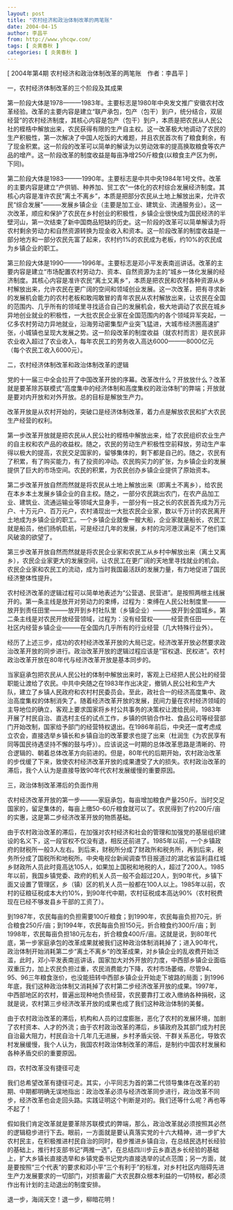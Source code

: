 ```yaml
---
layout: post
title: "农村经济和政治体制改革的两笔账"
date: 2004-04-15
author: 李昌平
from: http://www.yhcqw.com/
tags: [ 炎黄春秋 ]
categories: [ 炎黄春秋 ]
---
```



[ 2004年第4期 农村经济和政治体制改革的两笔账　作者：李昌平 ]

一，农村经济体制改革的三个阶段及其成果


第一阶段大体是1978———1983年。主要标志是1980年中央发文推广安徽农村改革经验。改革的主要内容是建立“联产承包，包产（包干）到户，统分结合，双层经营”的农村经济制度，其核心内容是包产（包干）到户，本质是把农民从人民公社的桎梏中解放出来，农民获得有限的生产自主权。这一改革极大地调动了农民的生产积极性，第一次解决了中国人吃饭的大难题，并且农民首次有了粮食剩余，有了现金积累。这一阶段的改革可以简单的解读为以劳动效率的提高换取粮食等农产品的增产。这一阶段改革的制度收益是每亩净增250斤粮食(以粮食主产区为例，下同)。


第二阶段大体是1983———1990年。主要标志是中共中央1984年1号文件。改革的主要内容是建立“产供销、种养加、贸工农”一体化的农村综合发展经济制度。其核心内容是准许农民“离土不离乡”，本质是把部分农民从土地上解放出来，允许农民“综合发展”———发展乡镇企业（主要是加工业、建筑业、流通服务业）。这一次改革，顺应和保护了农民在乡村创业的积极性，乡镇企业很快成为国民经济的半壁河山，第一次结束了新中国商品短缺的历史。这一阶段的改革可以简单解读为将农村剩余劳动力和自然资源转换为现金收入和资本。这一阶段改革的制度收益是一部分地方和一部分农民先富了起来，农村约1%的农民成为老板，约10%的农民成为乡镇企业的职工。


第三阶段大体是1990———1996年。主要标志是邓小平发表南巡讲话。改革的主要内容是建立“市场配置农村劳动力、资本、自然资源为主的”城乡一体化发展的经济制度。其核心内容是准许农民“离土又离乡”，本质是把农民和农村各种资源从乡村解放出来，允许农民在更广阔的空间和领域创业发展。这一次改革，把有寻求新的发展机会能力的农村老板和敢闯敢冒的青年农民从农村解放出来，让农民在全国的范围内、几乎所有的领域里寻找适合自己的发展机会，极大地调动了农民在城乡异地创业就业的积极性，一大批农民企业家在全国范围内的各个领域异军突起，一亿多农村劳动力异地就业，沿海劳动密集型产业突飞猛进，大城市经济圈高速扩张，小城镇也呈现大发展之势。这一阶段改革的制度收益（就农村而言）是农民非农业收入超过了农业收入，每年农民工的劳务收入高达6000———8000亿元（每个农民工收入6000元）。

二，农村经济体制改革和政治体制改革的逻辑


党的十一届三中全会拉开了中国改革开放的序幕。改革改什么？开放放什么？改革就是要革除苏联模式“高度集中的经济体制和高度集权的政治体制”的弊端；开放就是要对内开放和对外开放。总的目标是解放生产力。

改革开放是从农村开始的，突破口是经济体制改革，着力点是解放农民和扩大农民生产经营的权利。


第一步改革开放就是把农民从人民公社的桎梏中解放出来，给了农民组织农业生产的自主权和农产品的收益权。随之，农民的劳动生产积极性空前释放，劳动生产率得以极大的提高，农民交足国家的，留够集体的，剩下都是自己的。随之，农民有了积累，有了购买能力，有了投资的冲动。农民购买力的扩张，为乡镇企业的发展提供了巨大的市场空间。农民的积累，为农民创办乡镇企业提供了原始资本。


第二步改革开放自然而然就是将农民从土地上解放出来（即离土不离乡），给农民在本乡本土发展乡镇企业的自主权。随之，一部分农民跳出农门，在农产品加工业、建筑业、流通运输业等领域大显身手，一部分有一技之长的农民首先成为万元户、十万元户、百万元户，农村涌现出一大批农民企业家，数以千万计的农民离开土地成为乡镇企业的职工。一个乡镇企业就像一艘大船，企业家就是船长，农民工就是船员，他们扬帆启航，可是经过几年的发展，乡村的沟河港汊满足不了他们乘风破浪的欲望了。


第三步改革开放自然而然就是将农民企业家和农民工从乡村中解放出来（离土又离乡），农民企业家更大的发展空间，让农民工在更广阔的天地里寻找就业的机会。农民企业家和农民工的流动，成为当时我国最活跃的发展力量，有力地促进了国民经济整体性提升。


农村经济改革的逻辑过程可以简单地表述为“公营退、民营进”。是按照两根主线展开的。第一条主线是放开对劳动力的束缚，过程为：束缚在人民公社制度里———放开到责任田里———放开到乡村社队里（乡镇企业）———放开到全国城乡。第二条主线是对农民开放经营领域，过程为：没有经营权———经营责任田———在社区内经营乡镇企业———在全国内几乎所有的行业经营（几大特殊行业外）。


经历了上述三步，成功的农村经济改革开放的大局已定。经济改革开放必然要求政治改革开放的同步进行。政治改革开放的逻辑过程应该是“官权退、民权进”。农村政治改革开放在80年代与经济改革开放是基本同步的。


当家庭承包把农民从人民公社的体制中解放出来时，客观上已经把人民公社的经营职能让渡给了农民。中共中央随之在1983年作出决定，撤销人民公社和生产大队，建立了乡镇人民政府和农村村民委员会。至此，政社合一的经济高度集中、政治高度集权的体制消失了。随着经济改革开放的发展，民间力量在农村经济领域的主导地位的确立，客观上要求国家将乡村公共事务的决策权让渡给民间，1983年开展了村民自治、直选村主任的试点工作，乡镇的供销合作社、食品公司等经营部门开始改制，国家给予部门的经营特权退出。在1986年前后，中央还一度考虑成立农会，直接选举乡镇长和乡镇自治的改革要求也提了出来（杜润生《为农民享有同等国民待遇坚持不懈的鼓与呼》）。应该说这一时期的总体改革思路是清晰的、符合逻辑的、朝着总体改革方向前进的。但是，80年代的后期开始，农村政治改革的步伐缓了下来，致使农村经济改革开放的成果遭受了大的损失。农村政治改革的滞后，我个人认为是直接导致90年代农村发展缓慢的重要原因。

三，政治体制改革滞后的负面作用


农村经济改革开放的第一步———家庭承包，每亩增加粮食产量250斤。当时交足国家的，留足集体的，每亩上缴50-60斤粮食就可以了。农民得到了约200斤/亩的实惠，这是第二步经济改革开放的物质基础。


由于农村政治改革的滞后，在加强对农村经济和社会的管理和加强党的基层组织建设的名义下，这一段官权不仅没有退，相反还前进了。1985年以前，一个乡镇政府的财税所一般3人左右。到后来，财税所分成了财政所和税务所，再到后来，税务所分成了国税所和地税所。中央电视台新闻调查节目报道过的湖北省监利县红城乡财政所人员此时竟高达105人，如果加上国税和地税的人，超过了200人。1985年以前，我国乡镇党委、政府的机关人员一般不会超过20人，到90年代，乡镇下面又设置了管理区，乡（镇）区的机关人员一般都在100人以上。1985年以前，农村的征粮征税成本大约10%，到90年代中期，农村征税成本高达90%（农村税费现在已经不够发县乡干部的工资了）。


到1987年，农民每亩的负担需要100斤粮食；到1990年，农民每亩负担70元，折合粮食250斤/亩；到1994年，农民每亩负担150元，折合粮食约300斤/亩；到1998年，农民每亩负担180元左右，折合粮食400斤/亩。这就是说，到80年代底，第一步家庭承包的改革成果就被我们这种政治体制消耗掉了；进入90年代，政治体制开始消耗第二步“离土不离乡”的改革成果，对乡镇企业的乱收费开始泛滥，此时，邓小平发表南巡讲话，国家加大对外开放的力度，中西部乡镇企业面临双重压力，加上农民负担过重，农民消费能力下降，农村市场萎缩，尽管94、95、96三年粮食涨价，也没能扭转中西部乡镇企业开始走下坡路的局面；到1996年底，我们这种政治体制又消耗掉了农村第二步经济改革开放的成果。1997年，中西部地区的农村，普遍出现种地负债经营，农民要靠打工收入缴纳各种捐税，这就是说，农村第三步经济改革开放的成果也成了我们这种政治体制的美餐。


由于农村政治改革的滞后，机构和人员的过度膨胀，恶化了农村的发展环境，加剧了农村资本、人才的外流；由于农村政治改革的滞后，乡镇政府及其部门成为村民自治最大阻力，村民自治十几年几无进展，乡村矛盾尖锐、干群关系恶化，导致农村发展缓慢，我个人认为，我国农村政治体制改革的滞后，是制约中国农村发展和各种矛盾交织的重要原因。

四，农村改革没有捷径可走


我们总希望改革有捷径可走。其实，小平同志为首的第二代领导集体在改革的初期、中期都明确无误地指出：政治改革必须与经济改革同步进行，政治改革不同步，经济改革也会走回头路。实践证明这个判断是对的。我们还等什么呢？再也等不起了！


假如我们肯定改革就是要革除苏联模式的弊端，那么，政治改革就必须按照其必然的逻辑稳步进行下去。眼前，一方面就是要认真落实党的十六大精神，进一步扩大农村民主，在积极推进村民自治的同时，稳步推进乡镇自治，在总结民选村长经验的基础上，推行村支部书记“两推一选”，在总结四川步云乡直选乡长经验的基础上，扩大乡镇长直接选举和乡镇党委书记党内直接选举的试点范围；另一方面，就是要按照“三个代表”的要求和邓小平“三个有利于”的标准，对乡村社区内阻碍先进生产力发展要求的一切部门，对损害最广大农民群众根本利益的一切特权，都必须作出有计划的主动退出的制度安排。

退一步，海阔天空！退一步，柳暗花明！


